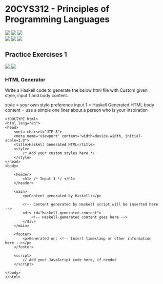 # 20CYS312 - Principles of Programming Languages
![](https://img.shields.io/badge/Batch-21CYS-lightgreen) ![](https://img.shields.io/badge/UG-blue) ![](https://img.shields.io/badge/Subject-PPL-blue) <br/>
![](https://img.shields.io/badge/Lecture-2-orange) ![](https://img.shields.io/badge/Practical-3-orange) ![](https://img.shields.io/badge/Credits-3-orange)

## Practice Exercises 1
![](https://img.shields.io/badge/-24th_Jan-orange) ![](https://img.shields.io/badge/-27th_Jan-orange)

### HTML Generator
Write a Haskell code to generate the below html file with Custom given style, input 1 and body content.

style   = your own style preference
input 1 = Haskell Generated HTML
body content = use a simple one liner about a person who is your inspiration

```
<!DOCTYPE html>
<html lang="en">
<head>
    <meta charset="UTF-8">
    <meta name="viewport" content="width=device-width, initial-scale=1.0">
    <title>Haskell Generated HTML</title>
    <style>
        /* Add your custom styles here */
    </style>
</head>
<body>

    <header>
        <h1> /* Input 1 */ </h1>
    </header>

    <main>
        <p>Content generated by Haskell:</p>

        <!-- Content generated by Haskell script will be inserted here -->
        <div id="haskell-generated-content">
            <!-- Haskell-generated content goes here -->
        </div>
    </main>

    <footer>
        <p>Generated on: <!-- Insert timestamp or other information here --></p>
    </footer>

    <script>
        // Add your JavaScript code here, if needed
    </script>

</body>
</html>
```